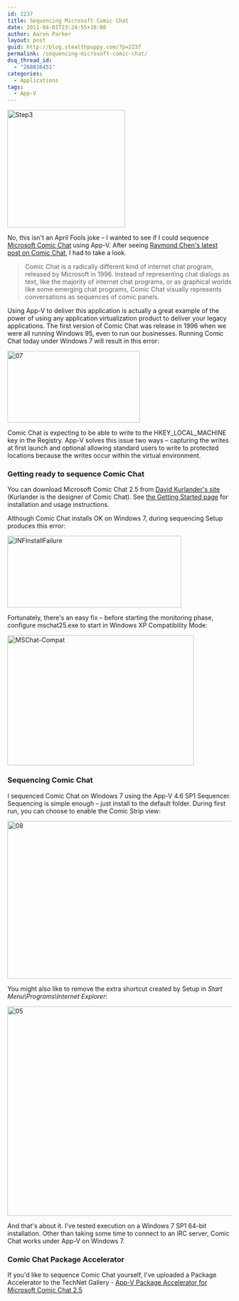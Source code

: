 ```yaml
---
id: 2237
title: Sequencing Microsoft Comic Chat
date: 2011-04-01T23:24:55+10:00
author: Aaron Parker
layout: post
guid: http://blog.stealthpuppy.com/?p=2237
permalink: /sequencing-microsoft-comic-chat/
dsq_thread_id:
  - "268816451"
categories:
  - Applications
tags:
  - App-V
---
```

[<img style="background-image: none; padding-left: 0px; padding-right: 0px; display: inline; padding-top: 0px; border: 0px;" title="Step3" src="http://stealthpuppy.com/wp-content/uploads/2011/04/Step3_thumb.jpg" border="0" alt="Step3" width="264" height="264" />](http://stealthpuppy.com/wp-content/uploads/2011/04/Step3.jpg)

No, this isn't an April Fools joke – I wanted to see if I could sequence [Microsoft Comic Chat](http://en.wikipedia.org/wiki/Microsoft_Comic_Chat) using App-V. After seeing [Raymond Chen's latest post on Comic Chat](http://blogs.msdn.com/b/oldnewthing/archive/2011/04/01/10148494.aspx), I had to take a look.

> Comic Chat is a radically different kind of internet chat program, released by Microsoft in 1996. Instead of representing chat dialogs as text, like the majority of internet chat programs, or as graphical worlds like some emerging chat programs, Comic Chat visually represents conversations as sequences of comic panels.

Using App-V to deliver this application is actually a great example of the power of using any application virtualization product to deliver your legacy applications. The first version of Comic Chat was release in 1996 when we were all running Windows 95, even to run our businesses. Running Comic Chat today under Windows 7 will result in this error:

[<img style="background-image: none; padding-left: 0px; padding-right: 0px; display: inline; padding-top: 0px; border: 0px;" title="07" src="http://stealthpuppy.com/wp-content/uploads/2011/04/07_thumb.png" border="0" alt="07" width="298" height="161" />](http://stealthpuppy.com/wp-content/uploads/2011/04/07.png)

Comic Chat is expecting to be able to write to the HKEY\_LOCAL\_MACHINE key in the Registry. App-V solves this issue two ways – capturing the writes at first launch and optional allowing standard users to write to protected locations because the writes occur within the virtual environment.

### Getting ready to sequence Comic Chat

You can download Microsoft Comic Chat 2.5 from [David Kurlander's site](http://kurlander.net/DJ/Projects/ComicChat/resources.html) (Kurlander is the designer of Comic Chat). See [the Getting Started page](http://kurlander.net/DJ/Projects/ComicChat/GettingStarted.html) for installation and usage instructions.

Although Comic Chat installs OK on Windows 7, during sequencing Setup produces this error:

[<img style="background-image: none; padding-left: 0px; padding-right: 0px; display: inline; padding-top: 0px; border: 0px;" title="INFInstallFailure" src="http://stealthpuppy.com/wp-content/uploads/2011/04/INFInstallFailure_thumb.png" border="0" alt="INFInstallFailure" width="391" height="161" />](http://stealthpuppy.com/wp-content/uploads/2011/04/INFInstallFailure.png)

Fortunately, there's an easy fix – before starting the monitoring phase, configure mschat25.exe to start in Windows XP Compatibility Mode:

[<img style="background-image: none; padding-left: 0px; padding-right: 0px; display: inline; padding-top: 0px; border: 0px;" title="MSChat-Compat" src="http://stealthpuppy.com/wp-content/uploads/2011/04/MSChat-Compat_thumb.png" border="0" alt="MSChat-Compat" width="419" height="292" />](http://stealthpuppy.com/wp-content/uploads/2011/04/MSChat-Compat.png)

### Sequencing Comic Chat

I sequenced Comic Chat on Windows 7 using the App-V 4.6 SP1 Sequencer. Sequencing is simple enough – just install to the default folder. During first run, you can choose to enable the Comic Strip view:

[<img style="background-image: none; padding-left: 0px; padding-right: 0px; display: inline; padding-top: 0px; border: 0px;" title="08" src="http://stealthpuppy.com/wp-content/uploads/2011/04/08_thumb.png" border="0" alt="08" width="660" height="354" />](http://stealthpuppy.com/wp-content/uploads/2011/04/08.png)

You might also like to remove the extra shortcut created by Setup in _Start Menu\Programs\Internet Explorer_:

[<img style="background-image: none; padding-left: 0px; padding-right: 0px; display: inline; padding-top: 0px; border: 0px;" title="05" src="http://stealthpuppy.com/wp-content/uploads/2011/04/05_thumb.png" border="0" alt="05" width="660" height="470" />](http://stealthpuppy.com/wp-content/uploads/2011/04/05.png)

And that's about it. I've tested execution on a Windows 7 SP1 64-bit installation. Other than taking some time to connect to an IRC server, Comic Chat works under App-V on Windows 7.

### Comic Chat Package Accelerator

If you'd like to sequence Comic Chat yourself, I've uploaded a Package Accelerator to the TechNet Gallery - [App-V Package Accelerator for Microsoft Comic Chat 2.5](http://gallery.technet.microsoft.com/Package-Accelerator-for-97080d2c)